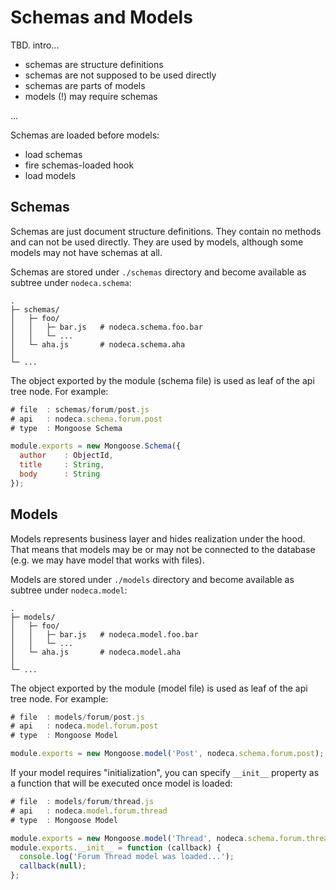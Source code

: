 Schemas and Models
==================

TBD. intro...

- schemas are structure definitions
- schemas are not supposed to be used directly
- schemas are parts of models
- models (!) may require schemas

...

Schemas are loaded before models:

- load schemas
- fire schemas-loaded hook
- load models


Schemas
-------

Schemas are just document structure definitions. They contain no methods and can
not be used directly. They are used by models, although some models may not have
schemas at all.

Schemas are stored under `./schemas` directory and become available as subtree
under `nodeca.schema`:

```
.
├─ schemas/
│   ├─ foo/
│   │   ├─ bar.js   # nodeca.schema.foo.bar
│   │   └─ ...
│   └─ aha.js       # nodeca.schema.aha
│
└─ ...
```

The object exported by the module (schema file) is used as leaf of the api tree
node. For example:

``` javascript
# file  : schemas/forum/post.js
# api   : nodeca.schema.forum.post
# type  : Mongoose Schema

module.exports = new Mongoose.Schema({
  author    : ObjectId,
  title     : String,
  body      : String
});
```


Models
------

Models represents business layer and hides realization under the hood. That
means that models may be or may not be connected to the database (e.g. we may
have model that works with files).

Models are stored under `./models` directory and become available as subtree
under `nodeca.model`:

```
.
├─ models/
│   ├─ foo/
│   │   ├─ bar.js   # nodeca.model.foo.bar
│   │   └─ ...
│   └─ aha.js       # nodeca.model.aha
│
└─ ...
```

The object exported by the module (model file) is used as leaf of the api tree
node. For example:

``` javascript
# file  : models/forum/post.js
# api   : nodeca.model.forum.post
# type  : Mongoose Model

module.exports = new Mongoose.model('Post', nodeca.schema.forum.post);
```

If your model requires "initialization", you can specify `__init__` property as
a function that will be executed once model is loaded:

``` javascript
# file  : models/forum/thread.js
# api   : nodeca.model.forum.thread
# type  : Mongoose Model

module.exports = new Mongoose.model('Thread', nodeca.schema.forum.thread);
module.exports.__init__ = function (callback) {
  console.log('Forum Thread model was loaded...');
  callback(null);
};
```
